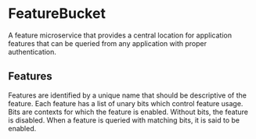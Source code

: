 # FeatureBucket
A feature microservice that provides a central location for application features that can be queried from any application with proper authentication.
## Features
Features are identified by a unique name that should be descriptive of the feature. Each feature has a list of unary bits which control feature usage. Bits are contexts for which the feature is enabled. Without bits, the feature is disabled. When a feature is queried with matching bits, it is said to be enabled.
